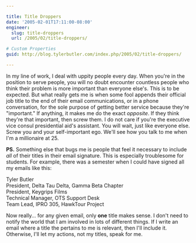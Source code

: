 ```yaml
---

title: Title Droppers
date: '2005-02-01T17:11:00-08:00'
engineer:
  slug: title-droppers
  url: /2005/02/title-droppers/

# Custom Properties
guid: http://blog.tylerbutler.com/index.php/2005/02/title-droppers/

---
```


In my line of work, I deal with uppity people every day. When you're in the
position to serve people, you will no doubt encounter countless people who
think their problem is more important than everyone else's. This is to be
expected. But what really gets me is when some fool appends their official job
title to the end of their email communications, or in a phone conversation,
for the sole purpose of getting better service because they're "important." If
anything, it makes me do the exact _opposite_. If they think they're that
important, then screw them. I do not care if you're the executive vice consul
presidential aid's assistant. You will wait, just like everyone else. Screw
you and your self-important ego. We'll see how you talk to me when I'm a
millionaire at 25.

  
**PS.** Something else that bugs me is people that feel it necessary to include _all_ of their titles in their email signature. This is especially troublesome for students. For example, there was a semester when I could have signed all my emails like this:
  
Tyler Butler  
President, Delta Tau Delta, Gamma Beta Chapter  
President, Keygrips Films  
Technical Manager, OTS Support Desk  
Team Lead, IPRO 305, HawkTour Project
  
Now really... for any given email, only **one** title makes sense. I don't
need to notify the world that I am involved in lots of different things. If I
write an email where a title the pertains to me is relevant, then I'll include
it. Otherwise, I'll let my actions, not my titles, speak for me.
